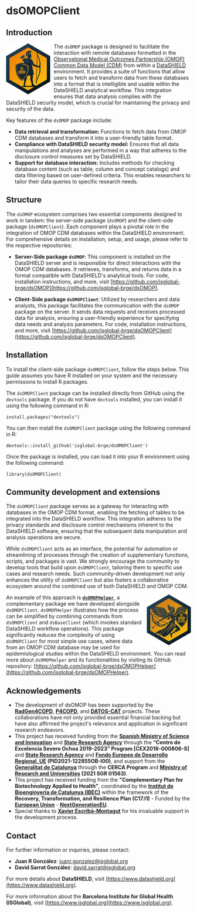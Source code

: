 # dsOMOPClient

## Introduction

<img src="man/figures/dsomop_logo.png" align="left" width="120" style="margin-right: 10px;" />

The `dsOMOP` package is designed to facilitate the interaction with remote databases formatted in the [Observational Medical Outcomes Partnership (OMOP) Common Data Model (CDM)](https://www.ohdsi.org/data-standardization/) from within a [DataSHIELD](https://www.datashield.org/about/about-datashield-collated) environment. It provides a suite of functions that allow users to fetch and transform data from these databases into a format that is intelligible and usable within the DataSHIELD analytical workflow. This integration ensures that data analysis complies with the DataSHIELD security model, which is crucial for maintaining the privacy and security of the data.

Key features of the `dsOMOP` package include:

- **Data retrieval and transformation:** Functions to fetch data from OMOP CDM databases and transform it into a user-friendly table format.
- **Compliance with DataSHIELD security model:** Ensures that all data manipulations and analyses are performed in a way that adheres to the disclosure control measures set by DataSHIELD.
- **Support for database interaction:** Includes methods for checking database content (such as table, column and concept catalogs) and data filtering based on user-defined criteria. This enables researchers to tailor their data queries to specific research needs.

## Structure

The `dsOMOP` ecosystem comprises two essential components designed to work in tandem: the server-side package (`dsOMOP`) and the client-side package (`dsOMOPClient`). Each component plays a pivotal role in the integration of OMOP CDM databases within the DataSHIELD environment. For comprehensive details on installation, setup, and usage, please refer to the respective repositories:

- **Server-Side package `dsOMOP`**: This component is installed on the DataSHIELD server and is responsible for direct interactions with the OMOP CDM databases. It retrieves, transforms, and returns data in a format compatible with DataSHIELD's analytical tools. For code, installation instructions, and more, visit [https://github.com/isglobal-brge/dsOMOP](https://github.com/isglobal-brge/dsOMOP).

- **Client-Side package `dsOMOPClient`**: Utilized by researchers and data analysts, this package facilitates the communication with the `dsOMOP` package on the server. It sends data requests and receives processed data for analysis, ensuring a user-friendly experience for specifying data needs and analysis parameters. For code, installation instructions, and more, visit [https://github.com/isglobal-brge/dsOMOPClient](https://github.com/isglobal-brge/dsOMOPClient).

## Installation

To install the client-side package `dsOMOPClient`, follow the steps below. This guide assumes you have R installed on your system and the necessary permissions to install R packages.

The `dsOMOPClient` package can be installed directly from GitHub using the `devtools` package. If you do not have `devtools` installed, you can install it using the following command in R:
```
install.packages("devtools")
```

You can then install the `dsOMOPClient` package using the following command in R:
```
devtools::install_github('isglobal-brge/dsOMOPClient')
```

Once the package is installed, you can load it into your R environment using the following command:
```
library(dsOMOPClient)
```

## Community development and extensions

The `dsOMOPClient` package serves as a gateway for interacting with databases in the OMOP CDM format, enabling the fetching of tables to be integrated into the DataSHIELD workflow. This integration adheres to the privacy standards and disclosure control mechanisms inherent to the DataSHIELD software, ensuring that the subsequent data manipulation and analysis operations are secure.

While `dsOMOPClient` acts as an interface, the potential for automation or streamlining of processes through the creation of supplementary functions, scripts, and packages is vast. We strongly encourage the community to develop tools that build upon `dsOMOPClient`, tailoring them to specific use cases and research needs. Such community-driven development not only enhances the utility of `dsOMOPClient` but also fosters a collaborative ecosystem around the combined use of both DataSHIELD and OMOP CDM.

<a href="https://github.com/isglobal-brge/dsOMOPHelper"><img src="man/figures/dsomophelper_logo.png" align="right" width="120" style="margin-left: 10px;" /></a>

An example of this approach is **[`dsOMOPHelper`](https://github.com/isglobal-brge/dsOMOPHelper)**, a complementary package we have developed alongside `dsOMOPClient`. `dsOMOPHelper` illustrates how the process can be simplified by combining commands from `dsOMOPClient` and `dsBaseClient` (which invokes standard DataSHIELD workflow operations). This package significantly reduces the complexity of using `dsOMOPClient` for most simple use cases, where data from an OMOP CDM database may be used for epidemiological studies within the DataSHIELD environment. You can read more about `dsOMOPHelper` and its functionalities by visiting its GitHub repository: [https://github.com/isglobal-brge/dsOMOPHelper](https://github.com/isglobal-brge/dsOMOPHelper).

## Acknowledgements

- The development of dsOMOP has been supported by the **[RadGen4COPD](https://github.com/isglobal-brge/RadGen4COPD)**, **[P4COPD](https://www.clinicbarcelona.org/en/projects-and-clinical-assays/detail/p4copd-prediction-prevention-personalized-and-precision-management-of-copd-in-young-adults)**, and **[DATOS-CAT](https://datos-cat.github.io/LandingPage)** projects. These collaborations have not only provided essential financial backing but have also affirmed the project's relevance and application in significant research endeavors.
- This project has received funding from the **[Spanish Ministry of Science and Innovation](https://www.ciencia.gob.es/en/)** and **[State Research Agency](https://www.aei.gob.es/en)** through the **“Centro de Excelencia Severo Ochoa 2019-2023” Program [CEX2018-000806-S]** and **[State Research Agency](https://www.aei.gob.es/en)** and **[Fondo Europeo de Desarrollo Regional, UE](https://ec.europa.eu/regional_policy/funding/erdf_en) (PID2021-122855OB-I00)**, and support from the **[Generalitat de Catalunya](https://web.gencat.cat/en/inici/index.html)** through the **CERCA Program** and **[Ministry of Research and Universities](https://recercaiuniversitats.gencat.cat/en/inici/) (2021 SGR 01563)**.
- This project has received funding from the **"Complementary Plan for Biotechnology Applied to Health"**, coordinated by the **[Institut de Bioenginyeria de Catalunya (IBEC)](https://ibecbarcelona.eu/)** within the framework of the **Recovery, Transformation, and Resilience Plan (C17.I1)** - Funded by the **[European Union](https://european-union.europa.eu/index_en)** - **[NextGenerationEU](https://next-generation-eu.europa.eu/index_en)**.
- Special thanks to **[Xavier Escribà-Montagut](https://github.com/ESCRI11)** for his invaluable support in the development process.

## Contact

For further information or inquiries, please contact:

- **Juan R González**: juanr.gonzalez@isglobal.org
- **David Sarrat González**: david.sarrat@isglobal.org

For more details about **DataSHIELD**, visit [https://www.datashield.org](https://www.datashield.org).

For more information about the **Barcelona Institute for Global Health (ISGlobal)**, visit [https://www.isglobal.org](https://www.isglobal.org).
